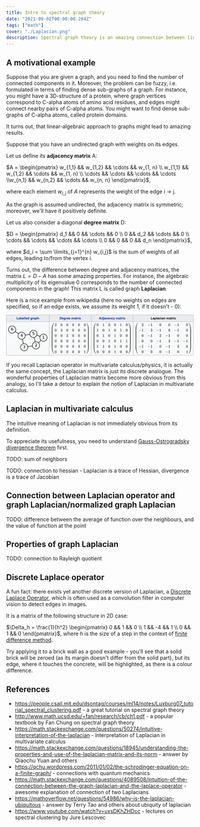 ```yaml
---
title: Intro to spectral graph theory
date: "2021-09-02T00:00:00.284Z"
tags: ["math"]
cover: "./Laplacian.png"
description: Spectral graph theory is an amazing connection between linear algebra and graph theory, which takes inspiration from multivariate calculus and Riemannian geometry. In particular, it finds applications in machine learning for data clustering and in bioinformatics for finding connected components in graphs, e.g. protein domains.
---
```


A motivational example
----------------------

Suppose that you are given a graph, and you need to find the number of connected components in it. Moreover, the problem
can be fuzzy, i.e. formulated in terms of finding dense sub-graphs of a graph. For instance, you might have a 3D-structure
of a protein, where graph vertices correspond to C-alpha atoms of amino acid residues, and edges might connect nearby pairs
of C-alpha atoms. You might want to find dense sub-graphs of C-alpha atoms, called protein domains.

It turns out, that linear-algebraic approach to graphs might lead to amazing results.

Suppose that you have an undirected graph with weights on its edges. 

Let us define its **adjacency matrix** A:

$A = \begin{pmatrix} w_{1,1} && w_{1,2} && \cdots && w_{1, n} \\ w_{1,1} && w_{1,2} && \cdots && w_{1, n} \\ \cdots && \cdots && \cdots && \cdots \\w_{n,1} && w_{n,2} && \cdots && w_{n, n} \end{pmatrix}$,

where each element $w_{i,j}$ of $A$ represents the weight of the edge i -> j. 

As the graph is assumed undirected, the adjacency matrix is symmetric; moreover, we'll have it positively definite.

Let us also consider a diagonal **degree matrix** D:

$D = \begin{pmatrix} d_1 && 0 && \cdots && 0  \\ 0 && d_2 && \cdots && 0 \\ \cdots && \cdots && \cdots && \cdots \\ 0 && 0 && 0 && d_n \end{pmatrix}$,

where $d_i = \sum \limits_{j=1}^{n} w_{i,j}$ is the sum of weights of all edges, leading to/from the vertex i.

Turns out, the difference between degree and adjacency matrices, the matrix $L = D - A$ has some amazing properties. For instance, the algebraic
multiplicity of its eigenvalue 0 corresponds to the number of connected components in the graph! This matrix L is called graph **Laplacian**.

Here is a nice example from wikipedia (here no weights on edges are specified, so if an edge exists, we assume its weight 1, if it doesn't - 0):

![Laplacian example](./Laplacian_example.png)

If you recall Laplacian operator in multivariate calculus/physics, it is actually 
the same concept, the Laplacian matrix is just its discrete analogue. The wonderful properties of Laplacian matrix become
more obvious from this analogy, so I'll take a detour to explain the notion of Laplacian in multivariate calculus.

Laplacian in multivariate calculus
----------------------------------

The intuitive meaning of Laplacian is not immediately obvious from its definition.

To appreciate its usefulness, you need to understand [Gauss-Ostrogradsky divergence theorem](https://en.wikipedia.org/wiki/Divergence_theorem) first.

TODO: sum of neighbors

TODO: connection to hessian - Laplacian is a trace of Hessian, divergence is a trace of Jacobian

Connection between Laplacian operator and graph Laplacian/normalized graph Laplacian
------------------------------------------------------------------------------------

TODO: difference between the average of function over the neighbours, and the value of function at the point

Properties of graph Laplacian
-----------------------------

TODO: connection to Rayleigh quotient

Discrete Laplace operator
-------------------------

A fun fact: there exists yet another discrete version of Laplacian, a [Discrete Laplace Operator](https://en.wikipedia.org/wiki/Discrete_Laplace_operator), which is
often used as a convolution filter in computer vision to detect edges in images.

It is a matrix of the following structure in 2D case:

$\Delta_h = \frac{1}{h^2} \begin{pmatrix} 0 && 1 && 0 \\ 1 && -4 && 1 \\ 0 && 1 && 0 \end{pmatrix}$, where $h$ is the size of a step in the context of [finite difference method](https://en.wikipedia.org/wiki/Finite_difference_method).

Try applying it to a brick wall as a good example - you'll see that a solid brick will be zeroed (as its margin doesn't differ from the solid part), but its edge,
where it touches the concrete, will be highlighted, as there is a colour difference.

References
----------
 - https://people.csail.mit.edu/dsontag/courses/ml14/notes/Luxburg07_tutorial_spectral_clustering.pdf - a great tutorial on spectral graph theory
 - http://www.math.ucsd.edu/~fan/research/cb/ch1.pdf - a popular textbook by Fan Chung on spectral graph theory
 - https://math.stackexchange.com/questions/50274/intuitive-interpretation-of-the-laplacian - interpretation of Laplacian in multivariate calculus
 - https://math.stackexchange.com/questions/18945/understanding-the-properties-and-use-of-the-laplacian-matrix-and-its-norm - answer by Qiaochu Yuan and others
 - https://qchu.wordpress.com/2011/01/02/the-schrodinger-equation-on-a-finite-graph/ - connections with quantum mechanics
 - https://math.stackexchange.com/questions/4089508/intuition-of-the-connection-between-the-graph-laplacian-and-the-laplace-operator - awesome explanation of connection of two Laplacians
 - https://mathoverflow.net/questions/54986/why-is-the-laplacian-ubiquitous - answer by Terry Tao and others about ubiquity of laplacian
 - https://www.youtube.com/watch?v=uxsDKhZHDcc - lectures on spectral clustering by Jure Lescovec